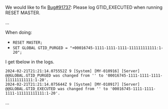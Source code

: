 
<!-- 6789 123456789 123456789 123456789 123456789 123456789 123456789 123456789 -->

We would like to fix [Bug#91737](https://bugs.mysql.com/bug.php?id=91737):
Please log GTID_EXECUTED when running RESET MASTER.

...

When doing:
- `RESET MASTER;`
- `SET GLOBAL GTID_PURGED = "+00016745-1111-1111-1111-111111111111:1-20";`

I get tbelow in the logs.

```
2024-02-21T21:21:14.075552Z 9 [System] [MY-010916] [Server] @@GLOBAL.GTID_PURGED was changed from '' to '00016745-1111-1111-1111-111111111111:1-20'.
2024-02-21T21:21:14.075644Z 9 [System] [MY-010917] [Server] @@GLOBAL.GTID_EXECUTED was changed from '' to '00016745-1111-1111-1111-111111111111:1-20'.
```

...

